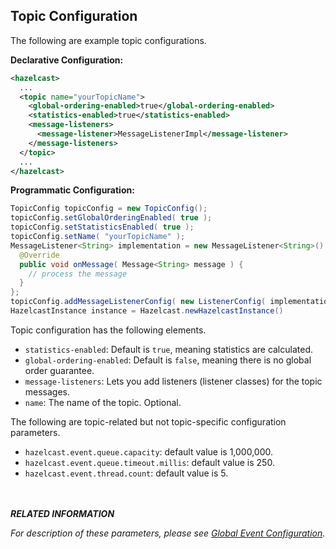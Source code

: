 ## Topic Configuration


The following are example topic configurations.

**Declarative Configuration:**

```xml
<hazelcast>
  ...
  <topic name="yourTopicName">
    <global-ordering-enabled>true</global-ordering-enabled>
    <statistics-enabled>true</statistics-enabled>
    <message-listeners>
      <message-listener>MessageListenerImpl</message-listener>
    </message-listeners>
  </topic>
  ...
</hazelcast>
```

**Programmatic Configuration:**

```java
TopicConfig topicConfig = new TopicConfig();
topicConfig.setGlobalOrderingEnabled( true );
topicConfig.setStatisticsEnabled( true );
topicConfig.setName( "yourTopicName" );
MessageListener<String> implementation = new MessageListener<String>() {
  @Override
  public void onMessage( Message<String> message ) {
    // process the message
  }
};
topicConfig.addMessageListenerConfig( new ListenerConfig( implementation ) );
HazelcastInstance instance = Hazelcast.newHazelcastInstance()
```


Topic configuration has the following elements.

- `statistics-enabled`: Default is `true`, meaning statistics are calculated.
- `global-ordering-enabled`: Default is `false`, meaning there is no global order guarantee.
- `message-listeners`: Lets you add listeners (listener classes) for the topic messages.
- `name`: The name of the topic. Optional.



The following are topic-related but not topic-specific configuration parameters.

   - `hazelcast.event.queue.capacity`: default value is 1,000,000.
   - `hazelcast.event.queue.timeout.millis`: default value is 250.
   - `hazelcast.event.thread.count`: default value is 5.
   
<br></br>
***RELATED INFORMATION*** 

*For description of these parameters, please see [Global Event Configuration](#global-event-configuration).*





